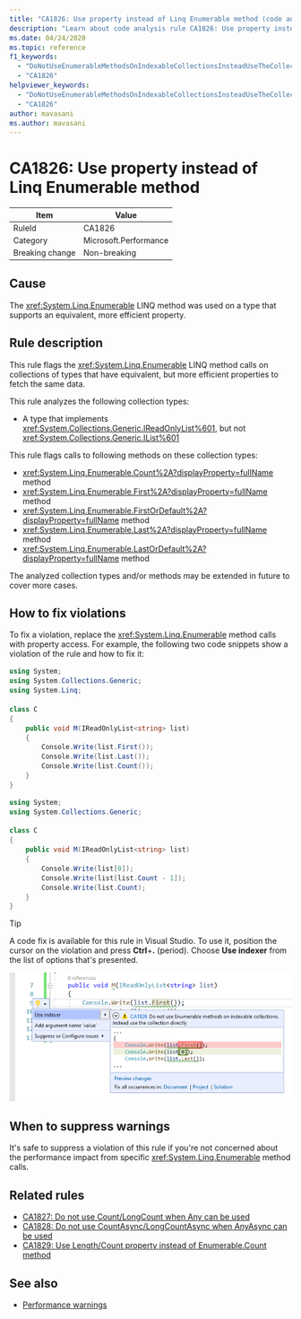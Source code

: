 ```yaml
---
title: "CA1826: Use property instead of Linq Enumerable method (code analysis)"
description: "Learn about code analysis rule CA1826: Use property instead of Linq Enumerable method"
ms.date: 04/24/2020
ms.topic: reference
f1_keywords:
  - "DoNotUseEnumerableMethodsOnIndexableCollectionsInsteadUseTheCollectionDirectlyAnalyzer"
  - "CA1826"
helpviewer_keywords:
  - "DoNotUseEnumerableMethodsOnIndexableCollectionsInsteadUseTheCollectionDirectlyAnalyzer"
  - "CA1826"
author: mavasani
ms.author: mavasani
---
```

# CA1826: Use property instead of Linq Enumerable method

|Item|Value|
|-|-|
|RuleId|CA1826|
|Category|Microsoft.Performance|
|Breaking change|Non-breaking|

## Cause

The <xref:System.Linq.Enumerable> LINQ method was used on a type that supports an equivalent, more efficient property.

## Rule description

This rule flags the <xref:System.Linq.Enumerable> LINQ method calls on collections of types that have equivalent, but more efficient properties to fetch the same data.

This rule analyzes the following collection types:

- A type that implements <xref:System.Collections.Generic.IReadOnlyList%601>, but not <xref:System.Collections.Generic.IList%601>

This rule flags calls to following methods on these collection types:

- <xref:System.Linq.Enumerable.Count%2A?displayProperty=fullName> method
- <xref:System.Linq.Enumerable.First%2A?displayProperty=fullName> method
- <xref:System.Linq.Enumerable.FirstOrDefault%2A?displayProperty=fullName> method
- <xref:System.Linq.Enumerable.Last%2A?displayProperty=fullName> method
- <xref:System.Linq.Enumerable.LastOrDefault%2A?displayProperty=fullName> method

The analyzed collection types and/or methods may be extended in future to cover more cases.

## How to fix violations

To fix a violation, replace the <xref:System.Linq.Enumerable> method calls with property access. For example, the following two code snippets show a violation of the rule and how to fix it:

```csharp
using System;
using System.Collections.Generic;
using System.Linq;

class C
{
    public void M(IReadOnlyList<string> list)
    {
        Console.Write(list.First());
        Console.Write(list.Last());
        Console.Write(list.Count());
    }
}
```

```csharp
using System;
using System.Collections.Generic;

class C
{
    public void M(IReadOnlyList<string> list)
    {
        Console.Write(list[0]);
        Console.Write(list[list.Count - 1]);
        Console.Write(list.Count);
    }
}
```

> [!TIP]
> A code fix is available for this rule in Visual Studio. To use it, position the cursor on the violation and press **Ctrl**+**.** (period). Choose **Use indexer** from the list of options that's presented.
>
> ![Code fix for CA1826 - Use indexer](media/ca1826-codefix.png)

## When to suppress warnings

It's safe to suppress a violation of this rule if you're not concerned about the performance impact from specific <xref:System.Linq.Enumerable> method calls.

## Related rules

- [CA1827: Do not use Count/LongCount when Any can be used](ca1827.md)
- [CA1828: Do not use CountAsync/LongCountAsync when AnyAsync can be used](ca1828.md)
- [CA1829: Use Length/Count property instead of Enumerable.Count method](ca1829.md)

## See also

- [Performance warnings](../code-quality/performance-warnings.md)
